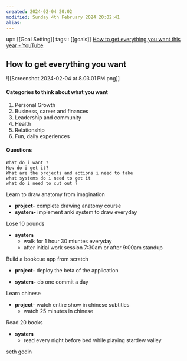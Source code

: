 ```yaml
---
created: 2024-02-04 20:02
modified: Sunday 4th February 2024 20:02:41
alias:
---
```

up::  [[Goal Setting]]
tags:: [[goals]]
[How to get everything you want this year - YouTube](https://www.youtube.com/watch?v=QUiXERZGLXA)
## How to get everything you want


![[Screenshot 2024-02-04 at 8.03.01 PM.png]]

#### Categories to think about what you want

1. Personal Growth
2. Business, career and finances
3. Leadership and community
4. Health
5. Relationship
6. Fun, daily experiences


#### Questions
	What do i want ?
	How do i get it?
	What are the projects and actions i need to take
	what systems do i need to get it
	what do i need to cut out ?

Learn to draw anatomy from imagination
- **project**- complete drawing anatomy course
- **system-** implement anki system to draw everyday

Lose 10 pounds
- **system**
	- walk for 1 hour 30 miuntes everyday
	* after initial work session 7:30am or after 9:00am standup

Build a bookcue app from scratch
- **project-** deploy the beta of the application
* **system-** do one commit a day

Learn chinese 
- **project**- watch entire show in chinese subtitles
	- watch 25 minutes in chinese 

Read 20 books
- **system**
	- read every night before bed while playing stardew valley



seth godin
